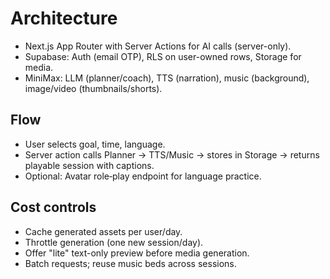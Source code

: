 # Architecture

- Next.js App Router with Server Actions for AI calls (server-only).
- Supabase: Auth (email OTP), RLS on user-owned rows, Storage for media.
- MiniMax: LLM (planner/coach), TTS (narration), music (background), image/video (thumbnails/shorts).

## Flow
- User selects goal, time, language.
- Server action calls Planner -> TTS/Music -> stores in Storage -> returns playable session with captions.
- Optional: Avatar role‑play endpoint for language practice.

## Cost controls
- Cache generated assets per user/day.
- Throttle generation (one new session/day).
- Offer "lite" text-only preview before media generation.
- Batch requests; reuse music beds across sessions.
